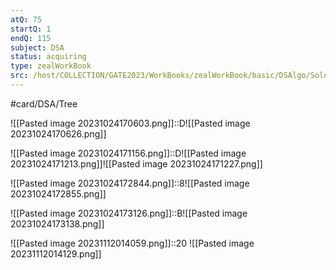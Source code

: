 ```yaml
---
atQ: 75
startQ: 1
endQ: 115
subject: DSA
status: acquiring
type: zealWorkBook
src: /host/COLLECTION/GATE2023/WorkBooks/zealWorkBook/basic/DSAlgo/Solutions Topic wise/Data Structure II (Tree & Graphs) Basic Solution.pdf
---
```

#card/DSA/Tree

![[Pasted image 20231024170603.png]]::D![[Pasted image 20231024170626.png]] <!--SR:!2024-01-03,44,290-->

![[Pasted image 20231024171156.png]]::D![[Pasted image 20231024171213.png]]![[Pasted image 20231024171227.png]] <!--SR:!2024-01-19,60,310-->


![[Pasted image 20231024172844.png]]::8![[Pasted image 20231024172855.png]] <!--SR:!2023-12-06,16,270-->

![[Pasted image 20231024173126.png]]::B![[Pasted image 20231024173138.png]] <!--SR:!2023-12-14,33,290-->

![[Pasted image 20231112014059.png]]::20 ![[Pasted image 20231112014129.png]] <!--SR:!2023-12-02,8,222-->

